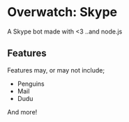 # Overwatch: Skype
A Skype bot made with <3 ..and node.js

## Features
Features may, or may not include;

 * Penguins
 * Mail
 * Dudu
 
And more!